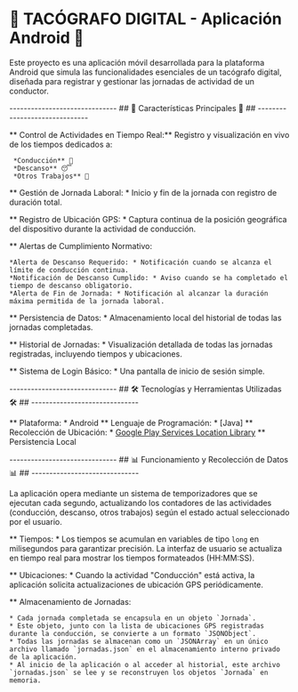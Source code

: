    # 🚚 TACÓGRAFO DIGITAL - Aplicación Android 🚚 ##

Este proyecto es una aplicación móvil desarrollada para la plataforma Android que simula las funcionalidades esenciales de un tacógrafo digital, diseñada para registrar y gestionar las jornadas de actividad de un conductor.


------------------------------ ## 🌟 Características Principales 🌟 ## ------------------------------

** Control de Actividades en Tiempo Real:** Registro y visualización en vivo de los tiempos dedicados a:

     *Conducción** 🚗
     *Descanso** 😴
     *Otros Trabajos** 💼
     
** Gestión de Jornada Laboral: * Inicio y fin de la jornada con registro de duración total.

** Registro de Ubicación GPS: * Captura continua de la posición geográfica del dispositivo durante la actividad de conducción.

** Alertas de Cumplimiento Normativo:

    *Alerta de Descanso Requerido: * Notificación cuando se alcanza el límite de conducción continua.
    *Notificación de Descanso Cumplido: * Aviso cuando se ha completado el tiempo de descanso obligatorio.
    *Alerta de Fin de Jornada: * Notificación al alcanzar la duración máxima permitida de la jornada laboral.
    
** Persistencia de Datos: * Almacenamiento local del historial de todas las jornadas completadas.

** Historial de Jornadas: * Visualización detallada de todas las jornadas registradas, incluyendo tiempos y ubicaciones.

** Sistema de Login Básico: * Una pantalla de inicio de sesión simple.

------------------------------ ## 🛠️ Tecnologías y Herramientas Utilizadas 🛠️ ## ------------------------------

** Plataforma: * Android
** Lenguaje de Programación: * [Java]
** Recolección de Ubicación: * [Google Play Services Location Library](https://developers.google.com/location-history/faq)
** Persistencia Local

------------------------------ ## 📊 Funcionamiento y Recolección de Datos 📊 ## ------------------------------

La aplicación opera mediante un sistema de temporizadores que se ejecutan cada segundo, actualizando los contadores de las actividades (conducción, descanso, otros trabajos) según el estado actual seleccionado por el usuario.

** Tiempos: * Los tiempos se acumulan en variables de tipo `long` en milisegundos para garantizar precisión. La interfaz de usuario se actualiza en tiempo real para mostrar los tiempos formateados (HH:MM:SS).

** Ubicaciones: * Cuando la actividad "Conducción" está activa, la aplicación solicita actualizaciones de ubicación GPS periódicamente.

** Almacenamiento de Jornadas:

    * Cada jornada completada se encapsula en un objeto `Jornada`.
    * Este objeto, junto con la lista de ubicaciones GPS registradas durante la conducción, se convierte a un formato `JSONObject`.
    * Todas las jornadas se almacenan como un `JSONArray` en un único archivo llamado `jornadas.json` en el almacenamiento interno privado de la aplicación.
    * Al inicio de la aplicación o al acceder al historial, este archivo `jornadas.json` se lee y se reconstruyen los objetos `Jornada` en memoria.

